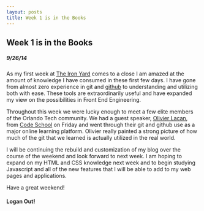 ```yaml
---
layout: posts
title: Week 1 is in the Books
---
```


## Week 1 is in the Books

##### 9/26/14

As my first week at [The Iron Yard](theironyard.com) comes to a close I am amazed at the amount
of knowledge I have consumed in these first few days. I have gone from almost
zero experience in git and [github](https://github.com/) to understanding and utilizing both with ease.
These tools are extraordinarily useful and have expanded my view on the
possibilities in Front End Engineering.

Throughout this week we were lucky enough to meet a few elite members of the
Orlando Tech community. We had a guest speaker, [Olivier Lacan](http://olivierlacan.com/), from [Code School](https://www.codeschool.com/)
on Friday and went through their git and github use as a major online learning
platform. Olivier really painted a strong picture of how much of the git that we
learned is actually utilized in the real world.

I will be continuing the rebuild and customization of my blog over the course of
the weekend and look forward to next week. I am hoping to expand on my HTML and
CSS knowledge next week and to begin studying Javascript and all of the new
features that I will be able to add to my web pages and applications.

Have a great weekend!

#### Logan Out!
